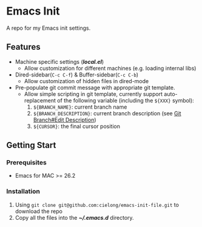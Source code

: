 # Emacs Init
A repo for my Emacs init settings.

## Features
* Machine specific settings (***local.el***)
  * Allow customization for different machines (e.g. loading internal libs)
* Dired-sidebar(`C-c C-f`) & Buffer-sidebar(`C-c C-b`)
  * Allow customization of hidden files in dired-mode
* Pre-populate git commit message with appropriate git template.
  * Allow simple scripting in git template, currently support auto-replacement
  of the following variable (including the `${XXX}` symbol):
    1. `${BRANCH_NAME}`: current branch name
    2. `${BRANCH_DESCRIPTION}`: current branch description (see [Git Branch#Edit Description](https://git-scm.com/docs/git-branch#Documentation/git-branch.txt---edit-description))
    3. `${CURSOR}`: the final cursor position

## Getting Start
### Prerequisites
* Emacs for MAC >= 26.2

### Installation
1. Using `git clone git@github.com:cielong/emacs-init-file.git` to download the repo
2. Copy all the files into the ***~/.emacs.d*** directory.
